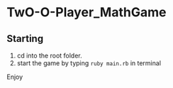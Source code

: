 # TwO-O-Player_MathGame

## Starting

1. cd into the root folder. 
2. start the game by typing `ruby main.rb` in terminal

Enjoy
